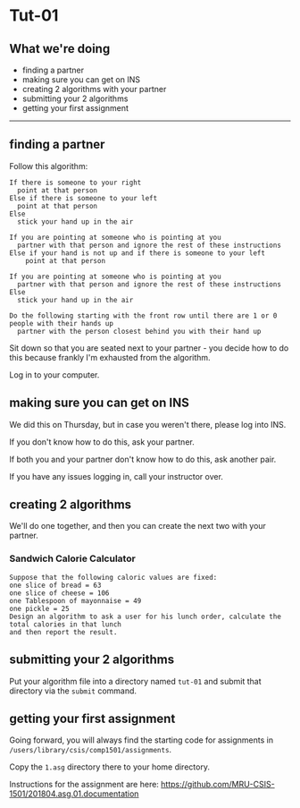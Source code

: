# Tut-01

## What we're doing

- finding a partner
- making sure you can get on INS
- creating 2 algorithms with your partner
- submitting your 2 algorithms
- getting your first assignment

---

## finding a partner

Follow this algorithm:

```
If there is someone to your right
  point at that person
Else if there is someone to your left
  point at that person
Else
  stick your hand up in the air

If you are pointing at someone who is pointing at you
  partner with that person and ignore the rest of these instructions
Else if your hand is not up and if there is someone to your left
    point at that person

If you are pointing at someone who is pointing at you
  partner with that person and ignore the rest of these instructions
Else
  stick your hand up in the air

Do the following starting with the front row until there are 1 or 0 people with their hands up
  partner with the person closest behind you with their hand up
```

Sit down so that you are seated next to your partner - you decide how to do this because frankly I'm exhausted from the algorithm.

Log in to your computer.

## making sure you can get on INS

We did this on Thursday, but in case you weren't there, please log into INS.

If you don't know how to do this, ask your partner.

If both you and your partner don't know how to do this, ask another pair.

If you have any issues logging in, call your instructor over.

## creating 2 algorithms

We'll do one together, and then you can create the next two with your partner.

### Sandwich Calorie Calculator

```
Suppose that the following caloric values are fixed:
one slice of bread = 63
one slice of cheese = 106
one Tablespoon of mayonnaise = 49
one pickle = 25
Design an algorithm to ask a user for his lunch order, calculate the total calories in that lunch
and then report the result.
```

## submitting your 2 algorithms

Put your algorithm file into a directory named `tut-01` and submit that directory via the `submit` command.

## getting your first assignment

Going forward, you will always find the starting code for assignments in `/users/library/csis/comp1501/assignments`.

Copy the `1.asg` directory there to your home directory.

Instructions for the assignment are here: https://github.com/MRU-CSIS-1501/201804.asg.01.documentation
